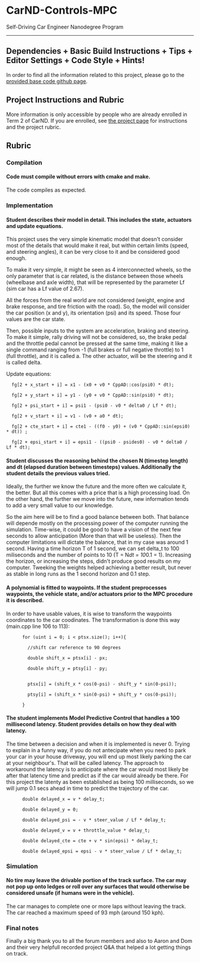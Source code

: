 # CarND-Controls-MPC
Self-Driving Car Engineer Nanodegree Program

---

## Dependencies + Basic Build Instructions + Tips + Editor Settings + Code Style + Hints!

In order to find all the information related to this project, please go to the [provided base code github page](https://github.com/udacity/CarND-MPC-Project).

## Project Instructions and Rubric

More information is only accessible by people who are already enrolled in Term 2
of CarND. If you are enrolled, see [the project page](https://classroom.udacity.com/nanodegrees/nd013/parts/40f38239-66b6-46ec-ae68-03afd8a601c8/modules/f1820894-8322-4bb3-81aa-b26b3c6dcbaf/lessons/b1ff3be0-c904-438e-aad3-2b5379f0e0c3/concepts/1a2255a0-e23c-44cf-8d41-39b8a3c8264a)
for instructions and the project rubric.

## Rubric

### Compilation

#### Code must compile without errors with cmake and make.

The code compiles as expected.

### Implementation

#### Student describes their model in detail. This includes the state, actuators and update equations.

This project uses the very simple kinematic model that doesn't consider most of the details that would make it real, but within certain limits (speed, and steering angles), it can be very close to it and be considered good enough.

To make it very simple, it might be seen as 4 interconnected wheels, so the only parameter that is car related, is the distance between those wheels (wheelbase and axle width), that will be represented by the parameter Lf (sim car has a Lf value of 2.67).

All the forces from the real world are not considered (weight, engine and brake response, and tire friction with the road).
So, the model will consider the car position (x and y), its orientation (psi) and its speed. Those four values are the car state.

Then, possible inputs to the system are acceleration, braking and steering. To make it simple, rally driving will not be considered, so, the brake pedal and the throttle pedal cannot be pressed at the same time, making it like a single command ranging from -1 (full brakes or full negative throttle) to 1 (full throttle), and it is called a. The other actuator, will be the steering and it is called delta.

Update equations:

	  fg[2 + x_start + i] = x1 - (x0 + v0 * CppAD::cos(psi0) * dt);
	  
	  fg[2 + y_start + i] = y1 - (y0 + v0 * CppAD::sin(psi0) * dt);
	  
	  fg[2 + psi_start + i] = psi1 - (psi0 - v0 * delta0 / Lf * dt);
	  
	  fg[2 + v_start + i] = v1 - (v0 + a0 * dt);
	  
	  fg[2 + cte_start + i] = cte1 - ((f0 - y0) + (v0 * CppAD::sin(epsi0) * dt)) ;
	  
	  fg[2 + epsi_start + i] = epsi1 - ((psi0 - psides0) - v0 * delta0 / Lf * dt);

#### Student discusses the reasoning behind the chosen N (timestep length) and dt (elapsed duration between timesteps) values. Additionally the student details the previous values tried.

Ideally, the further we know the future and the more often we calculate it, the better. But all this comes with a price that is a high processing load. On the other hand, the further we move into the future, new information tends to add a very small value to our knowledge.

So the aim here will be to find a good balance between both. That balance will depende mostly on the processing power of the computer running the simulation. Time-wise, it could be good to have a vision of the next few seconds to allow anticipation (More than that will be useless). Then the computer limitations will dictate the balance, that in my case was around 1 second. Having a time horizon T of 1 second, we can set delta_t to 100 miliseconds and the number of points to 10 (T = N*dt = 10*0.1 = 1). Increasing the horizon, or increasing the steps, didn't produce good results on my computer. Tweeking the weights helped achieving a better result, but never as stable in long runs as the 1 second horizon and 0.1 step.

#### A polynomial is fitted to waypoints. If the student preprocesses waypoints, the vehicle state, and/or actuators prior to the MPC procedure it is described.

In order to have usable values, it is wise to transform the waypoints coordinates to the car coodinates.
The transformation is done this way (main.cpp line 106 to 113):

		  for (uint i = 0; i < ptsx.size(); i++){
		  
		    //shift car reference to 90 degrees
			
			double shift_x = ptsx[i] - px;
			
			double shift_y = ptsy[i] - py;
			
			
			ptsx[i] = (shift_x * cos(0-psi) - shift_y * sin(0-psi));
			
			ptsy[i] = (shift_x * sin(0-psi) + shift_y * cos(0-psi));
			
		  }
		  

#### The student implements Model Predictive Control that handles a 100 millisecond latency. Student provides details on how they deal with latency.

The time between a decision and when it is implemented is never 0. Trying to explain in a funny way, if you do not antecipate when you need to park your car in your house driveway, you will end up most likely parking the car at your neighbour's. That will be called latency.
The approach to workaround the latency is to anticipate where the car would most likely be after that latency time and predict as if the car would already be there.
For this project the latenty as been established as being 100 milliseconds, so we will jump 0.1 secs ahead in time to predict the trajectory of the car.

		  double delayed_x = v * delay_t;
		  
		  double delayed_y = 0;
		  
		  double delayed_psi = - v * steer_value / Lf * delay_t;
		  
		  double delayed_v = v + throttle_value * delay_t;
		  
		  double delayed_cte = cte + v * sin(epsi) * delay_t;
		  
		  double delayed_epsi = epsi - v * steer_value / Lf * delay_t;

### Simulation

#### No tire may leave the drivable portion of the track surface. The car may not pop up onto ledges or roll over any surfaces that would otherwise be considered unsafe (if humans were in the vehicle).

The car manages to complete one or more laps without leaving the track. The car reached a maximum speed of 93 mph (around 150 kph).

### Final notes

Finally a big thank you to all the forum members and also to Aaron and Dom and their very helpfull recorded project Q&A that helped a lot getting things on track.


